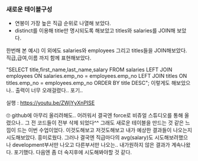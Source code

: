 ### 새로운 테이블구성

- 연봉이 가장 높은 직급 순위로 나열해 보았다.
- distinct를 이용해 title만 명시되도록 해보았고 titles와 salaries를 JOIN해 보았다.


한번해 본 예시) 이 외에도 salaries와 employees 그리고 titles들을 JOIN해보았다.
직급,급여,이름 까지 함께 표현해보았다.

"SELECT title,first_name,last_name,salary
FROM salaries
LEFT JOIN employees ON salaries.emp_no = employees.emp_no
LEFT JOIN titles ON titles.emp_no = employees.emp_no
ORDER BY title DESC"; 이렇게도 해보았으나.. 출력이 너무 오래걸렸다.. 포기..

실행 : https://youtu.be/ZWjYyXnPISE


🙄 github에 아무리 올리려해도.. 어려워서 결국엔 force로 비쥬얼 스튜디오를 통해 올렸으나.. 그 전 코드들이 전부 삭제 되었다^^
그래도 새로운 테이블을 만드는 것 같은 느낌이 드는 이번 수업이었다. 이것도해보고 저것도해보고 내가 예상한 결과들이 나오는지 시도해보았다. 흥미로웠다.
그러나 결국엔 직급마다의 avg(salary)도 시도해보려했으나 development부서만 나오고 다른부서만 나오는.. 내가원하지 않은 결과가 계속나왔다. 포기했다.
다음엔 좀 더 숙지후에 시도해봐야할 것 같다.


